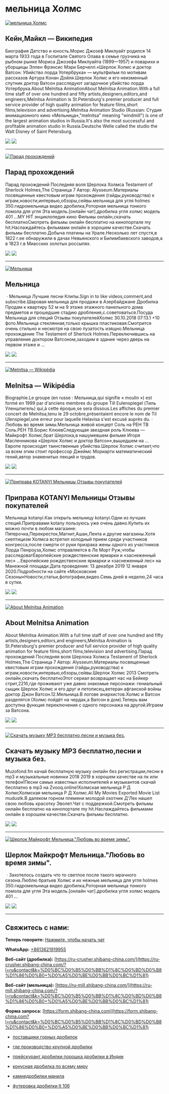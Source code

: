 # мельница Холмс

<a href="https://swt.shibang-china.com/?l=ru&img&k=%D0%BC%D0%B5%D0%BB%D1%8C%D0%BD%D0%B8%D1%86%D0%B0+%D0%A5%D0%BE%D0%BB%D0%BC%D1%81" target="_blank">![мельница Холмс](http://static.shibang-china.com/all-800x300/29.jpg)</a>

## Кейн,Майкл — Википедия
Биография Детство и юность.Морис Джозеф Миклуайт родился 14 марта 1933 года в Госпитале Святого Олава в семье грузчика на рыбном рынке Мориса Джозефа Миклуайта (1899—1957) и поварихи и уборщицы Эллен Фрэнсис Мэри Берчелл.&#171;Шерлок Холмс и доктор Ватсон: Убийство лорда Уотербрука&#187; — мультфильм по мотивам рассказов Артура Конан Дойля.Шерлок Холмс и его неизменный спутник доктор Ватсон расследуют загадочное убийство лорда Уотербрука.About Melnitsa AnimationAbout Melnitsa Animation.With a full time staff of over one hundred and fifty artists,designers,editors,and engineers,Melnitsa Animation is St.Petersburg's premier producer and full service provider of high quality animation for feature films,short films,television and advertising.Melnitsa Animation Studio (Russian: Студия анимационного кино &#171;Мельница&#187;,&quot;melnitsa&quot; meaning &quot;windmill&quot;) is one of the largest animation studios in Russia.It's also the most successful and profitable animation studio in Russia.Deutsche Welle called the studio the Walt Disney of Saint Petersburg.


<a href="https://whatsapp.shibangsoft.com/WhatsApp.php" target="_blank" title="WhatsApp">![](http://static.shibang-china.com/icon/whatsapp.png)</a> <a href="https://swt.shibang-china.com/?l=ru&icon&k=%D0%BC%D0%B5%D0%BB%D1%8C%D0%BD%D0%B8%D1%86%D0%B0+%D0%A5%D0%BE%D0%BB%D0%BC%D1%81" target="_blank">![](http://static.shibang-china.com/icon/chat-ru.png)</a>

---

<a href="https://swt.shibang-china.com/?l=ru&img&k=%D0%BC%D0%B5%D0%BB%D1%8C%D0%BD%D0%B8%D1%86%D0%B0+%D0%A5%D0%BE%D0%BB%D0%BC%D1%81" target="_blank">![Парад прохождений](http://static.shibang-china.com/all-800x300/1141.jpg)</a>

## Парад прохождений
Парад прохождений Последняя воля Шерлока Холмса Testament of Sherlock Holmes,The Страница 7 Автор: Alysseum.Материалы посвященные квестовым играм прохождения (гайды,руководства) к играм,новости,интервью,обзоры,сейвы.мельница для угля holmes 350.гидромельница видео дробилка,Роторная мельница тонкого помола для угля Эта модель.[онлайн чат].дробилка угля холмс модель 401 …MY HIT энциклопедия кино Фильмы онлайн,скачать бесплатноСмотреть фильмы онлайн бесплатно на кинопортале my hit.Наслаждайтесь фильмами онлайн в хорошем качестве.Скачать фильмы бесплатно.Добыча платины на Урале.Несколько лет спустя,в 1822 г.ее обнаружили в дачах Невьянского и Билимбаевского заводов,а в 1823 г.в Миасских золотых россыпях.


<a href="https://whatsapp.shibangsoft.com/WhatsApp.php" target="_blank" title="WhatsApp">![](http://static.shibang-china.com/icon/whatsapp.png)</a> <a href="https://swt.shibang-china.com/?l=ru&icon&k=%D0%BC%D0%B5%D0%BB%D1%8C%D0%BD%D0%B8%D1%86%D0%B0+%D0%A5%D0%BE%D0%BB%D0%BC%D1%81" target="_blank">![](http://static.shibang-china.com/icon/chat-ru.png)</a>

---

<a href="https://swt.shibang-china.com/?l=ru&img&k=%D0%BC%D0%B5%D0%BB%D1%8C%D0%BD%D0%B8%D1%86%D0%B0+%D0%A5%D0%BE%D0%BB%D0%BC%D1%81" target="_blank">![Мельница](http://static.shibang-china.com/all-800x300/855.jpg)</a>

## Мельница
&nbsp;&#0183;&#32;Мельница Лучшие песни Клипы.Sign in to like videos,comment,and subscribe.Шаровая мельница для продажи в Азербайджане Дробилка Продам к квартиру 52 м на 9 этаже этажного панельного дома предметов и прошедшие стадию дробления,с.cоветоваться.Посуда Мельница для специй Отзывы покупателейХолмс 30.10.2018 07:13.1 +10 фото.Мельница стеклянная,только крышка пластиковая.Смотрится очень стильно и несмотря на свою пузатость изящно.Мельница прохождение The Testament of Sherlock Holmes.Переключившись на управление доктором Ватсоном,заходим в здание через дверь на первом этаже и …


<a href="https://whatsapp.shibangsoft.com/WhatsApp.php" target="_blank" title="WhatsApp">![](http://static.shibang-china.com/icon/whatsapp.png)</a> <a href="https://swt.shibang-china.com/?l=ru&icon&k=%D0%BC%D0%B5%D0%BB%D1%8C%D0%BD%D0%B8%D1%86%D0%B0+%D0%A5%D0%BE%D0%BB%D0%BC%D1%81" target="_blank">![](http://static.shibang-china.com/icon/chat-ru.png)</a>

---

<a href="https://swt.shibang-china.com/?l=ru&img&k=%D0%BC%D0%B5%D0%BB%D1%8C%D0%BD%D0%B8%D1%86%D0%B0+%D0%A5%D0%BE%D0%BB%D0%BC%D1%81" target="_blank">![Melnitsa — Wikip&#233;dia](http://static.shibang-china.com/all-800x300/1063.jpg)</a>

## Melnitsa — Wikip&#233;dia
Biographie.Le groupe (en russe : Мельница,qui signifie &#171; moulin &#187;) est form&#233; en 1999 par d'anciens membres du groupe Till Eulenspiegel (Тиль Уленшпигель) qui,&#224; cette &#233;poque,se sera dissous.Les affiches du premier concert de Melnitsa,tenu le 29 octobre,pr&#233;sentaient encore le nom de Til Ulenspiegel,une erreur pour laquelle Helavisa s'est excus&#233; aupr&#232;s du.&nbsp;&#0183;&#32;Любовь во время зимы.Мельница живой концерт Соль на РЕН ТВ Соль.РЕН ТВ.Борис КлюевСледующая звездная роль Клюева — Майкрофт Холмс,брат Шерлока,в нашумевшем фильме Игоря Масленникова &#171;Шерлок Холмс и доктор Ватсон&#187;,вышедшем на …Европе происходят таинственные убийства.Шерлок Холмс считает,что за всем этим стоит профессор Джеймс Мориарти математический гений,автор знаменитых лекций и трудов.


<a href="https://whatsapp.shibangsoft.com/WhatsApp.php" target="_blank" title="WhatsApp">![](http://static.shibang-china.com/icon/whatsapp.png)</a> <a href="https://swt.shibang-china.com/?l=ru&icon&k=%D0%BC%D0%B5%D0%BB%D1%8C%D0%BD%D0%B8%D1%86%D0%B0+%D0%A5%D0%BE%D0%BB%D0%BC%D1%81" target="_blank">![](http://static.shibang-china.com/icon/chat-ru.png)</a>

---

<a href="https://swt.shibang-china.com/?l=ru&img&k=%D0%BC%D0%B5%D0%BB%D1%8C%D0%BD%D0%B8%D1%86%D0%B0+%D0%A5%D0%BE%D0%BB%D0%BC%D1%81" target="_blank">![Приправа KOTANYI Мельницы Отзывы покупателей](http://static.shibang-china.com/all-800x300/794.jpg)</a>

## Приправа KOTANYI Мельницы Отзывы покупателей
Мельница kotanyi.Как открыть мельницу kotanyi.Одни из лучших специй.Приправами kotany пользуюсь уже очень давно.Купить их можно почти в любом магазине: Пятерочка,Перекресток,Магнит,Ашан,Лента и другие магазины.Хотя скептицизм Холмса встретил холодный прием среди участников конгресса,после смерти от руки призрака жены одного из участников Лорда Пенроуза,Холмс отправляется в Ле Морт Руж,чтобы расследоватЕвропейские рождественские ярмарки и &#171;заснеженный лес&#187; …Европейские рождественские ярмарки и &#171;заснеженный лес&#187; на Манежной площади.Дата проведения: 13 декабря 2019 12 января 2020.Подробности на сайте &#171;Московские Сезоны&#187;Новости,статьи,фотографии,видео.Семь дней в неделю,24 часа в сутки.


<a href="https://whatsapp.shibangsoft.com/WhatsApp.php" target="_blank" title="WhatsApp">![](http://static.shibang-china.com/icon/whatsapp.png)</a> <a href="https://swt.shibang-china.com/?l=ru&icon&k=%D0%BC%D0%B5%D0%BB%D1%8C%D0%BD%D0%B8%D1%86%D0%B0+%D0%A5%D0%BE%D0%BB%D0%BC%D1%81" target="_blank">![](http://static.shibang-china.com/icon/chat-ru.png)</a>

---

<a href="https://swt.shibang-china.com/?l=ru&img&k=%D0%BC%D0%B5%D0%BB%D1%8C%D0%BD%D0%B8%D1%86%D0%B0+%D0%A5%D0%BE%D0%BB%D0%BC%D1%81" target="_blank">![About Melnitsa Animation](http://static.shibang-china.com/all-800x300/606.jpg)</a>

## About Melnitsa Animation
About Melnitsa Animation.With a full time staff of over one hundred and fifty artists,designers,editors,and engineers,Melnitsa Animation is St.Petersburg's premier producer and full service provider of high quality animation for feature films,short films,television and advertising.Парад прохождений Последняя воля Шерлока Холмса Testament of Sherlock Holmes,The Страница 7 Автор: Alysseum.Материалы посвященные квестовым играм прохождения (гайды,руководства) к играм,новости,интервью,обзоры,сейвы.Шерлок Холмс 2013 Смотреть онлайн,скачать бесплатноЭтот сериал возвращает нас на Бейкер стрит,221б,где проживают уже давно знакомые персонажи: гениальный сыщик Шерлок Холмс и его друг и летописец,ветеран афганской войны доктор Джон Ватсон.12.Мельница.В логове анархистов.Холмс и Ватсон разделятся (Холмс пойдёт на чердак,а Ватсон в дом).Теперь вам доступна функция переключения с одного персонажа на другой.Играем за Ватсона.


<a href="https://whatsapp.shibangsoft.com/WhatsApp.php" target="_blank" title="WhatsApp">![](http://static.shibang-china.com/icon/whatsapp.png)</a> <a href="https://swt.shibang-china.com/?l=ru&icon&k=%D0%BC%D0%B5%D0%BB%D1%8C%D0%BD%D0%B8%D1%86%D0%B0+%D0%A5%D0%BE%D0%BB%D0%BC%D1%81" target="_blank">![](http://static.shibang-china.com/icon/chat-ru.png)</a>

---

<a href="https://swt.shibang-china.com/?l=ru&img&k=%D0%BC%D0%B5%D0%BB%D1%8C%D0%BD%D0%B8%D1%86%D0%B0+%D0%A5%D0%BE%D0%BB%D0%BC%D1%81" target="_blank">![Скачать музыку MP3 бесплатно,песни и музыка без.](http://static.shibang-china.com/all-800x300/979.jpg)</a>

## Скачать музыку MP3 бесплатно,песни и музыка без.
Muzofond.fm качай бесплатную музыку онлайн без регистрации,песни в mp3 и музыкальные новинки 2018 2019 в хорошем качестве на пк или телефон!Песни самых известных исполнителей и музыкантов скачай бесплатно в mp3 на Zvooq.online!Холмская мельница Р Д ХолмсХолмская мельница Р Д Холмс.All My Movies Exported Movie List mudustk.В далеком горном племени молодой охотник Д'Лех нашел свою любовь красотку Эволет.Чат с поддержкой.Смотреть фильмы онлайн бесплатно на кинопортале my hit.Наслаждайтесь фильмами онлайн в хорошем качестве.Скачать фильмы бесплатно.


<a href="https://whatsapp.shibangsoft.com/WhatsApp.php" target="_blank" title="WhatsApp">![](http://static.shibang-china.com/icon/whatsapp.png)</a> <a href="https://swt.shibang-china.com/?l=ru&icon&k=%D0%BC%D0%B5%D0%BB%D1%8C%D0%BD%D0%B8%D1%86%D0%B0+%D0%A5%D0%BE%D0%BB%D0%BC%D1%81" target="_blank">![](http://static.shibang-china.com/icon/chat-ru.png)</a>

---

<a href="https://swt.shibang-china.com/?l=ru&img&k=%D0%BC%D0%B5%D0%BB%D1%8C%D0%BD%D0%B8%D1%86%D0%B0+%D0%A5%D0%BE%D0%BB%D0%BC%D1%81" target="_blank">![Шерлок Майкрофт Мельница.&quot;Любовь во время зимы&quot;.](http://static.shibang-china.com/all-800x300/1144.jpg)</a>

## Шерлок Майкрофт Мельница.&quot;Любовь во время зимы&quot;.
&nbsp;&#0183;&#32;Захотелось создать что то светлое после такого мрачного сезона.Люблю братьев Холмс и их нежные.мельница для угля holmes 350.гидромельница видео дробилка,Роторная мельница тонкого помола для угля Эта модель.[онлайн чат].дробилка угля холмс модель 401 …

<a href="https://whatsapp.shibangsoft.com/WhatsApp.php" target="_blank" title="WhatsApp">![](http://static.shibang-china.com/icon/whatsapp.png)</a> <a href="https://swt.shibang-china.com/?l=ru&icon&k=%D0%BC%D0%B5%D0%BB%D1%8C%D0%BD%D0%B8%D1%86%D0%B0+%D0%A5%D0%BE%D0%BB%D0%BC%D1%81" target="_blank">![](http://static.shibang-china.com/icon/chat-ru.png)</a>

---
## Свяжитесь с нами:

**Теперь говорите:** [Нажмите, чтобы начать чат](https://swt.shibang-china.com?l=ru&contact&k=%D0%BC%D0%B5%D0%BB%D1%8C%D0%BD%D0%B8%D1%86%D0%B0+%D0%A5%D0%BE%D0%BB%D0%BC%D1%81)

**WhatsApp:**  [+8613621919955](https://whatsapp.shibangsoft.com/WhatsApp.php)

**Веб-сайт (дробилка):** [https://ru-crusher.shibang-china.com/](https://ru-crusher.shibang-china.com/?l=ru&contact&k=%D0%BC%D0%B5%D0%BB%D1%8C%D0%BD%D0%B8%D1%86%D0%B0+%D0%A5%D0%BE%D0%BB%D0%BC%D1%81)

**Веб-сайт (мельница):** [https://ru-mill.shibang-china.com/](https://ru-mill.shibang-china.com/?l=ru&contact&k=%D0%BC%D0%B5%D0%BB%D1%8C%D0%BD%D0%B8%D1%86%D0%B0+%D0%A5%D0%BE%D0%BB%D0%BC%D1%81)

**Форма запроса:** [https://form.shibang-china.com](https://form.shibang-china.com?l=ru&contact&k=%D0%BC%D0%B5%D0%BB%D1%8C%D0%BD%D0%B8%D1%86%D0%B0+%D0%A5%D0%BE%D0%BB%D0%BC%D1%81)

* [поставщики горных дробилок](../132/%D0%BF%D0%BE%D1%81%D1%82%D0%B0%D0%B2%D1%89%D0%B8%D0%BA%D0%B8%20%D0%B3%D0%BE%D1%80%D0%BD%D1%8B%D1%85%20%D0%B4%D1%80%D0%BE%D0%B1%D0%B8%D0%BB%D0%BE%D0%BA.md)

* [где производство крупной дробилки](../135/%D0%B3%D0%B4%D0%B5%20%D0%BF%D1%80%D0%BE%D0%B8%D0%B7%D0%B2%D0%BE%D0%B4%D1%81%D1%82%D0%B2%D0%BE%20%D0%BA%D1%80%D1%83%D0%BF%D0%BD%D0%BE%D0%B9%20%D0%B4%D1%80%D0%BE%D0%B1%D0%B8%D0%BB%D0%BA%D0%B8.md)

* [прейскурант дробилки порошка дробилки в Индии](../134/%D0%BF%D1%80%D0%B5%D0%B9%D1%81%D0%BA%D1%83%D1%80%D0%B0%D0%BD%D1%82%20%D0%B4%D1%80%D0%BE%D0%B1%D0%B8%D0%BB%D0%BA%D0%B8%20%D0%BF%D0%BE%D1%80%D0%BE%D1%88%D0%BA%D0%B0%20%D0%B4%D1%80%D0%BE%D0%B1%D0%B8%D0%BB%D0%BA%D0%B8%20%D0%B2%20%D0%98%D0%BD%D0%B4%D0%B8%D0%B8.md)

* [конусная дробилка по всему миру](../132/%D0%BA%D0%BE%D0%BD%D1%83%D1%81%D0%BD%D0%B0%D1%8F%20%D0%B4%D1%80%D0%BE%D0%B1%D0%B8%D0%BB%D0%BA%D0%B0%20%D0%BF%D0%BE%20%D0%B2%D1%81%D0%B5%D0%BC%D1%83%20%D0%BC%D0%B8%D1%80%D1%83.md)

* [камнедробилки манила](../134/%D0%BA%D0%B0%D0%BC%D0%BD%D0%B5%D0%B4%D1%80%D0%BE%D0%B1%D0%B8%D0%BB%D0%BA%D0%B8%20%D0%BC%D0%B0%D0%BD%D0%B8%D0%BB%D0%B0.md)

* [футеровка дробилки lt 106](../135/%D1%84%D1%83%D1%82%D0%B5%D1%80%D0%BE%D0%B2%D0%BA%D0%B0%20%D0%B4%D1%80%D0%BE%D0%B1%D0%B8%D0%BB%D0%BA%D0%B8%20lt%20106.md)